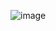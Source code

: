 ![image](https://github.com/katedeng/Tebleau-Fundamental/assets/115319734/dda02558-ff16-43bf-b9cc-44937aa7f6b4)
